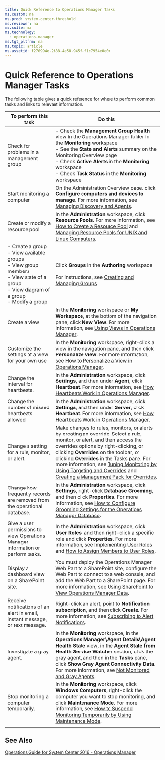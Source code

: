 ```yaml
---
title: Quick Reference to Operations Manager Tasks
ms.custom: na
ms.prod: system-center-threshold
ms.reviewer: na
ms.suite: na
ms.technology: 
  - operations-manager
ms.tgt_pltfrm: na
ms.topic: article
ms.assetid: f270994e-2b88-4e58-945f-f1c7954e0e0c
---
```

# Quick Reference to Operations Manager Tasks
The following table gives a quick reference for where to perform common tasks and links to relevant information.

|To perform this task|Do this|
|------------------------|-----------|
|Check for problems in a management group|-   Check the **Management Group Health** view in the Operations Manager folder in the **Monitoring** workspace<br />-   See the **State and Alerts** summary on the Monitoring Overview page<br />-   Check **Active Alerts** in the **Monitoring** workspace<br />-   Check **Task Status** in the **Monitoring** workspace|
|Start monitoring a computer|On the Administration Overview page, click **Configure computers and devices to manage**. For more information, see [Managing Discovery and Agents](Managing-Discovery-and-Agents.md).|
|Create or modify a resource pool|In the **Administration** workspace, click **Resource Pools**. For more information, see [How to Create a Resource Pool](How-to-Create-a-Resource-Pool.md) and [Managing Resource Pools for UNIX and Linux Computers](https://technet.microsoft.com/library/hh287152%28v=sc.12%29.aspx).|
|-   Create a group<br />-   View available groups<br />-   View group members<br />-   View state of a group<br />-   View diagram of a group<br />-   Modify a group|Click **Groups** in the **Authoring** workspace<br /><br />For instructions, see [Creating and Managing Groups](https://technet.microsoft.com/library/hh212842%28v=sc.12%29.aspx)|
|Create a view|In the **Monitoring** workspace or **My Workspace**, at the bottom of the navigation pane, click **New View**. For more information, see [Using Views in Operations Manager](https://technet.microsoft.com/library/hh212694.aspx).|
|Customize the settings of a view for your own use|In the **Monitoring** workspace, right\-click a view in the navigation pane, and then click **Personalize view**. For more information, see [How to Personalize a View in Operations Manager](https://technet.microsoft.com/library/hh270022%28v=sc.12%29.aspx).|
|Change the interval for heartbeats.|In the **Administration** workspace, click **Settings**, and then under **Agent**, click **Heartbeat**. For more information, see [How Heartbeats Work in Operations Manager](How-Heartbeats-Work-in-Operations-Manager.md).|
|Change the number of missed heartbeats allowed|In the **Administration** workspace, click **Settings**, and then under **Server**, click **Heartbeat**. For more information, see [How Heartbeats Work in Operations Manager](https://technet.microsoft.com/library/hh212798%28v=sc.12%29.aspx).|
|Change a setting for a rule, monitor, or alert.|Make changes to rules, monitors, or alerts by creating an override. Select a rule, monitor, or alert, and then access the overrides options by right\-clicking, or clicking **Overrides** on the toolbar, or clicking **Overrides** in the Tasks pane. For more information, see [Tuning Monitoring by Using Targeting and Overrides](https://technet.microsoft.com/library/hh230704%28v=sc.12%29.aspx) and [Creating a Management Pack for Overrides](https://technet.microsoft.com/library/hh212841%28v=sc.12%29.aspx).|
|Change how frequently records are removed from the operational database.|In the **Administration** workspace, click **Settings**, right\-click **Database Grooming**, and then click **Properties**. For more information, see [How to Configure Grooming Settings for the Operations Manager Database](https://technet.microsoft.com/library/hh230753%28v=sc.12%29.aspx).|
|Give a user permissions to view Operations Manager information or perform tasks.|In the **Administration** workspace, click **User Roles**, and then right\-click a specific role and click **Properties**. For more information, see [Implementing User Roles](https://technet.microsoft.com/library/hh230728%28v=sc.12%29.aspx) and [How to Assign Members to User Roles](https://technet.microsoft.com/library/hh528917%28v=sc.12%29.aspx).|
|Display a dashboard view on a SharePoint site.|You must deploy the Operations Manager Web Part to a SharePoint site, configure the Web Part to connect to a web console, and add the Web Part to a SharePoint page. For more information, see [Using SharePoint to View Operations Manager Data](https://technet.microsoft.com/en-us/library/hh212924%28v=sc.12%29.aspx).|
|Receive notifications of an alert in email, instant message, or text message.|Right\-click an alert, point to **Notification subscription**, and then click **Create**. For more information, see [Subscribing to Alert Notifications](https://technet.microsoft.com/library/hh212725%28v=sc.12%29.aspx).|
|Investigate a gray agent.|In the **Monitoring** workspace, in the **Operations Manager\\Agent Details\\Agent Health State** view, in the **Agent State from Health Service Watcher** section, click the gray agent, and then in the **Tasks** pane, click **Show Gray Agent Connectivity Data**. For more information, see [Not Monitored and Gray Agents](https://technet.microsoft.com/library/hh212723%28v=sc.12%29.aspx).|
|Stop monitoring a computer temporarily.|In the **Monitoring** workspace, click **Windows Computers**, right\-click the computer you want to stop monitoring, and click **Maintenance Mode**. For more information, see [How to Suspend Monitoring Temporarily by Using Maintenance Mode](How-to-Suspend-Monitoring-Temporarily-by-Using-Maintenance-Mode.md).|
|||

## See Also
[Operations Guide for System Center 2016 - Operations Manager](System-Center-2016---Operations-Manager-Operations-Guide.md)


